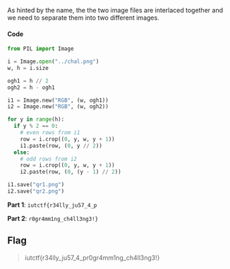 As hinted by the name, the the two image files are interlaced together and we need to separate them into two different images.

#### Code
```py
from PIL import Image

i = Image.open("../chal.png")
w, h = i.size

ogh1 = h // 2
ogh2 = h - ogh1

i1 = Image.new("RGB", (w, ogh1))
i2 = Image.new("RGB", (w, ogh2))

for y in range(h):
  if y % 2 == 0:
    # even rows from i1
    row = i.crop((0, y, w, y + 1))
    i1.paste(row, (0, y // 2))
  else:
    # odd rows from i2
    row = i.crop((0, y, w, y + 1))
    i2.paste(row, (0, (y - 1) // 2))

i1.save("qr1.png")
i2.save("qr2.png")
```

**Part 1**: `iutctf{r34lly_ju57_4_p`

**Part 2**: `r0gr4mm1ng_ch4ll3ng3!}`

## Flag
> iutctf{r34lly_ju57_4_pr0gr4mm1ng_ch4ll3ng3!}
